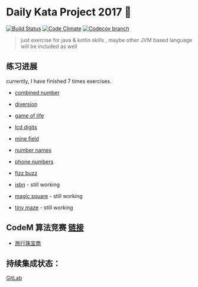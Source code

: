 # Daily Kata Project 2017 🥋
  [![Build Status][travis-image]][travis-url]
  [![Code Climate][quality-image]][quality-url]
  [![Codecov branch][codecov-image]][codecov-url]

> just exercise for java & kotlin skills
>, maybe other JVM based language will be included as well

## 练习进展

currently, I have finished 7 times exercises.

 - [combined number](./docs/combinedNumber.md)
 - [diversion](./docs/diversion.md)
 - [game of life](./docs/gameOfLife.md)
 - [lcd digits](./docs/lcdDigits.md)
 - [mine field](./docs/mineField.md)
 - [number names](./docs/numberNames.md)
 - [phone numbers](./docs/phoneNumbers.md)
 - [fizz buzz](./docs/fizzBuzz.md)
 
 - [isbn](./docs/ISBN.md) - still working
 
 - [magic square](./docs/magicSquare.md) - still working
 - [tiny maze](./docs/tinyMaze.md) - still working
 
 
## CodeM 算法竞赛 [链接](https://www.nowcoder.com/question/next?pid=5754816&qid=108100&tid=9443699)

 - [旅行珠宝商](./docs/codem/travel.md)
 
 
## 持续集成状态：
 [GitLab](./docs/README_GITLAB.md)
 

[travis-image]: https://img.shields.io/travis/liuwill/daily-kata-2017/master.svg?style=flat-square
[travis-url]: https://travis-ci.org/liuwill/daily-kata-2017
[quality-image]: https://img.shields.io/codeclimate/github/liuwill/daily-kata-2017.svg?style=flat-square
[quality-url]: https://codeclimate.com/github/liuwill/daily-kata-2017
[appveyor-image]: https://img.shields.io/appveyor/ci/liuwill/daily-kata-2017/master.svg?style=flat-square
[appveyor-url]: https://ci.appveyor.com/project/liuwill/daily-kata-2017
[codecov-image]: https://img.shields.io/codecov/c/github/liuwill/daily-kata-2017.svg?style=flat-square
[codecov-url]: https://codecov.io/gh/liuwill/daily-kata-2017
